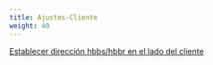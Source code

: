 ```yaml
---
title: Ajustes-Cliente
weight: 40
---
```


[Establecer dirección hbbs/hbbr en el lado del cliente](/docs/es/self-host/install/#paso-3-establecer-la-dirección-hbbshbbr-en-el-lado-del-cliente)
